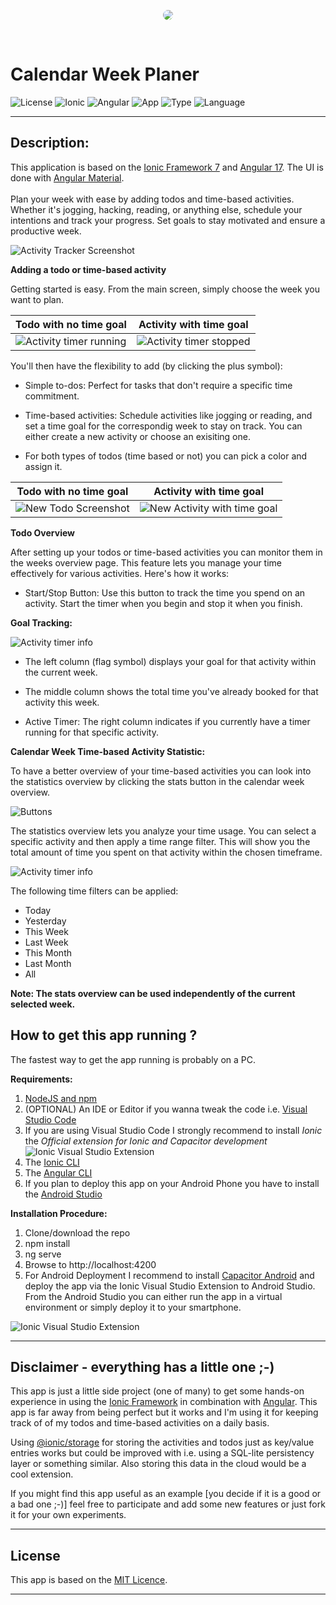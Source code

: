 <p align="center">
<img src="resources/android/icon/drawable-xxxhdpi-icon.png"/ style="border-radius: 50%">
</p>
<br/>

# Calendar Week Planer

![License](https://img.shields.io/badge/License-MIT-blue)
![Ionic](https://img.shields.io/badge/Ionic-7-green)
![Angular](https://img.shields.io/badge/Angular-17-yellowgreen)
![App](https://img.shields.io/badge/App-Demo-important)
![Type](https://img.shields.io/badge/Productivity-Time%20Management-blueviolet)
![Language](https://img.shields.io/badge/Language-TypeScript-red)

---

## Description:
This application is based on the [Ionic Framework 7](https://ionicframework.com/) and [Angular 17](https://angular.io). The UI is done with [Angular Material](https://material.angular.io/). </br></br>Plan your week with ease by adding todos and time-based activities. Whether it's jogging, hacking, reading, or anything else, schedule your intentions and track your progress. Set goals to stay motivated and ensure a productive week.

![Activity Tracker Screenshot](app-screenshots/main_screen.png)


**Adding a todo or time-based activity**

Getting started is easy. From the main screen, simply choose the week you want to plan.  

| Todo with no time goal    | Activity with time goal |
| -------- | ------- |
| ![Activity timer running](app-screenshots/activity_running.png)  | ![Activity timer stopped ](app-screenshots/activity_stopped.png)   |

You'll then have the flexibility to add (by clicking the plus symbol):

- Simple to-dos: Perfect for tasks that don't require a specific time commitment.

- Time-based activities: Schedule activities like jogging or reading, and set a time goal for the correspondig week to stay on track. You can either create a new activity or choose an exisiting one.

- For both types of todos (time based or not) you can pick a color and assign it.

| Todo with no time goal    | Activity with time goal |
| -------- | ------- |
| ![New Todo Screenshot](app-screenshots/new_todo.png)  | ![New Activity with time goal ](app-screenshots/new_todo_with_duration_goal_choose_exisiting_activity.png)   |

**Todo Overview**

After setting up your todos or time-based activities you can monitor them in the weeks overview page. This feature lets you manage your time effectively for various activities. Here's how it works:

- Start/Stop Button: Use this button to track the time you spend on an activity. Start the timer when you begin and stop it when you finish.

**Goal Tracking:**

![Activity timer info](app-screenshots/activity_stopped_time_infos.png)

- The left column (flag symbol) displays your goal for that activity within the current week.

- The middle column shows the total time you've already booked for that activity this week.

- Active Timer: The right column indicates if you currently have a timer running for that specific activity.


**Calendar Week Time-based Activity Statistic:**

To have a better overview of your time-based activities you can look into the statistics overview by clicking the stats button in the calendar week overview.

![Buttons](app-screenshots/week_control_buttons.png)

The statistics overview lets you analyze your time usage. You can select a specific activity and then apply a time range filter. This will show you the total amount of time you spent on that activity within the chosen timeframe. 

![Activity timer info](app-screenshots/statistics_overview.png)

The following time filters can be applied:
 - Today
 - Yesterday
 - This Week
 - Last Week
 - This Month
 - Last Month
 - All

 **Note: The stats overview can be used independently of the current selected week.**

## How to get this app running ?
The fastest way to get the app running is probably on a PC. 

**Requirements:**
1. [NodeJS and npm](https://nodejs.org)
2. (OPTIONAL) An IDE or Editor if you wanna tweak the code i.e. [Visual Studio Code](https://code.visualstudio.com/)
3. If you are using Visual Studio Code I strongly recommend to install *Ionic* the *Official extension for Ionic and Capacitor development*   
![Ionic Visual Studio Extension](app-screenshots/VSCIonicExtension.png)
4. The [Ionic CLI](https://ionicframework.com/docs/intro/cli) 
5. The [Angular CLI](https://angular.io/cli)
6. If you plan to deploy this app on your Android Phone you have to install the [Android Studio](https://developer.android.com/studio)

**Installation Procedure:**
1. Clone/download the repo
2. npm install
3. ng serve
4. Browse to http://localhost:4200
5. For Android Deployment I recommend to install [Capacitor Android](https://capacitorjs.com/docs/android) and deploy the app via the Ionic Visual Studio Extension to Android Studio. From the Android Studio you can either run the app in a virtual environment or simply deploy it to your smartphone.

![Ionic Visual Studio Extension](app-screenshots/ionic_view_vscode.png)

---
## Disclaimer - everything has a little one ;-)
This app is just a little side project (one of many) to get some hands-on experience in using the [Ionic Framework](https://ionicframework.com) in combination with [Angular](https://angular.io). This app is far away from being perfect but it works and I'm using it for keeping track of of my todos and time-based activities on a daily basis. 

Using [@ionic/storage](https://github.com/ionic-team/ionic-storage) for storing the activities and todos just as key/value entries works but could be improved with i.e. using a SQL-lite persistency layer or something similar. Also storing this data in the cloud would be a cool extension.

If you might find this app useful as an example [you decide if it is a good or a bad one ;-)] feel free to participate and add some new features or just fork it for your own experiments. 

---
## License
This app is based on the [MIT Licence](https://opensource.org/license/mit/).

---
